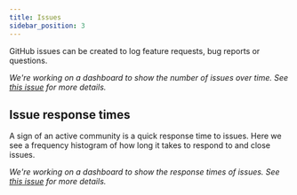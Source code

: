 ```yaml
---
title: Issues
sidebar_position: 3
---
```


GitHub issues can be created to log feature requests, bug reports or questions.

<!-- TODO GitHub Issues over time -->

*We're working on a dashboard to show the number of issues over time. See [this issue](https://github.com/nf-core/stats/issues/4) for more details.*

## Issue response times

A sign of an active community is a quick response time to issues. Here we see a frequency histogram of how long it takes to respond to and close issues.

<!-- TODO GitHub Issues Response Time -->
*We're working on a dashboard to show the response times of issues. See [this issue](https://github.com/nf-core/stats/issues/5) for more details.*
